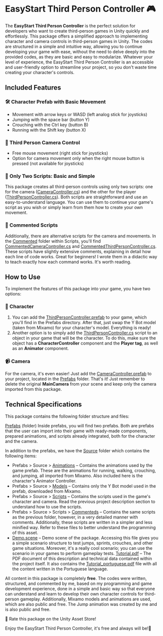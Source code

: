 # EasyStart Third Person Controller 🎮

The __EasyStart Third Person Controller__ is the perfect solution for developers who want to create third-person games in Unity quickly and effortlessly.
This package offers a simplified approach to implementing character and camera controls in third-person games in Unity. The codes are structured in a simple and intuitive way, allowing you to continue developing your game with ease, without the need to delve deeply into the provided codes, as they are basic and easy to modularize. Whatever your level of experience, the EasyStart Third Person Controller is an accessible and user-friendly option to streamline your project, so you don't waste time creating your character's controls.

## Included Features 

### 🛠️️ Character Prefab with Basic Movement 
- Movement with arrow keys or WASD (left analog stick for joysticks)
- Jumping with the space bar (button Y)
- Crouching with the Ctrl key (button B)
- Running with the Shift key (button X)

### 🎥 Third Person Camera Control
- Free mouse movement (right stick for joysticks)
- Option for camera movement only when the right mouse button is pressed (not available for joysticks)

### 📝 Only Two Scripts: Basic and Simple
This package creates all third-person controls using only two scripts: one for the camera ([CameraController.cs](https://github.com/conradosaud/ThirdPersonPack/blob/master/Assets/EasyStart%20Third%20Person%20Controller/Prefabs/Source/Scripts/ThirdPersonController.cs)) and the other for the player ([ThirdPersonController.cs](https://github.com/conradosaud/ThirdPersonPack/blob/master/Assets/EasyStart%20Third%20Person%20Controller/Prefabs/Source/Scripts/CameraController.cs)). Both scripts are straightforward and use an easy-to-understand language. You can use them to continue your game's script as you wish or simply learn from them how to create your own movement.

### 🔎 Commented Scripts
Additionally, there are alternative scripts for the camera and movements. In the [Commented](https://github.com/conradosaud/ThirdPersonPack/blob/master/Assets/EasyStart%20Third%20Person%20Controller/Prefabs/Source/Scripts/Commented) folder within Scripts, you'll find [CommentedCameraController.cs](https://github.com/conradosaud/ThirdPersonPack/blob/master/Assets/EasyStart%20Third%20Person%20Controller/Prefabs/Source/Scripts/Commented/CommentedThirdPersonController.cs) and [CommentedThirdPersonController.cs](https://github.com/conradosaud/ThirdPersonPack/blob/master/Assets/EasyStart%20Third%20Person%20Controller/Prefabs/Source/Scripts/Commented/CommentedCameraController.cs). These scripts have slightly extensive comments, explaining in detail how each line of code works. Great for beginners! I wrote them in a didactic way to teach exactly how each command works. It's worth reading. 

## How to Use
To implement the features of this package into your game, you have two options:
### 🦸 Character
1. You can add the [ThirdPersonController.prefab](https://github.com/conradosaud/ThirdPersonPack/blob/master/Assets/EasyStart%20Third%20Person%20Controller/Prefabs/ThirdPersonController.prefab) to your game, which you'll find in the Prefabs directory. After that, just swap the Y Bot model (taken from Mixamo) for your character's model. Everything is ready!
2. Another option is to simply add the [ThirdPersonController.cs](https://github.com/conradosaud/ThirdPersonPack/blob/master/Assets/EasyStart%20Third%20Person%20Controller/Prefabs/Source/Scripts/ThirdPersonController.cs) script to an object in your game that will be the character. To do this, make sure the object has a __CharacterController__ component and the __Player tag__, as well as an __Animator__ component.

### 📹 Camera
For the camera, it's even easier! Just add the [CameraController.prefab](https://github.com/conradosaud/ThirdPersonPack/blob/master/Assets/EasyStart%20Third%20Person%20Controller/Prefabs/CameraController.prefab) to your project, located in the [Prefabs](https://github.com/conradosaud/ThirdPersonPack/blob/master/Assets/EasyStart%20Third%20Person%20Controller/Prefabs) folder. That's it! Just remember to delete the original __MainCamera__ from your scene and keep only the camera imported from this package.

## Technical Specifications
This package contains the following folder structure and files:

[Prefabs](https://github.com/conradosaud/ThirdPersonPack/blob/master/Assets/EasyStart%20Third%20Person%20Controller/Prefabs) (folder)
Inside prefabs, you will find two prefabs. Both are prefabs that the user can import into their game with ready-made components, prepared animations, and scripts already integrated, both for the character and the camera.

In addition to the prefabs, we have the [Source](https://github.com/conradosaud/ThirdPersonPack/blob/master/Assets/EasyStart%20Third%20Person%20Controller/Prefabs/Source) folder which contains the following items:
- Prefabs > Source > [Animations](https://github.com/conradosaud/ThirdPersonPack/blob/master/Assets/EasyStart%20Third%20Person%20Controller/Prefabs/Animations) – Contains the animations used by the game prefab. These are the animations for running, walking, crouching, and jumping, all imported from Mixamo. Also included here is the character's Animator Controller.
- Prefabs > Source > [Models](https://github.com/conradosaud/ThirdPersonPack/blob/master/Assets/EasyStart%20Third%20Person%20Controller/Prefabs/Source/Models) – Contains only the Y Bot model used in the prefab, downloaded from Mixamo.
- Prefabs > Source > [Scripts](https://github.com/conradosaud/ThirdPersonPack/blob/master/Assets/EasyStart%20Third%20Person%20Controller/Prefabs/Source/Scripts) – Contains the scripts used in the game's character and camera. Read the previous project description section to understand how to use the scripts.
- Prefabs > Source > Scripts > [Commenteds](https://github.com/conradosaud/ThirdPersonPack/blob/master/Assets/EasyStart%20Third%20Person%20Controller/Prefabs/Source/Scripts/Commenteds) – Contains the same scripts as the previous folder, however, in a very detailed manner with comments. Additionally, these scripts are written in a simpler and less minified way. Refer to these files to better understand the programming of this asset.
- [Demo.scene](https://github.com/conradosaud/ThirdPersonPack/blob/master/Assets/EasyStart%20Third%20Person%20Controller/Demo.scene) – Demo scene of the package. Accessing this file gives you a simple scenario structure to test jumps, sprints, crouches, and other game situations. Moreover, it's a really cool scenario; you can use the scenario in your games to perform gameplay tests.
[Tutorial.pdf](https://github.com/conradosaud/ThirdPersonPack/blob/master/Assets/EasyStart%20Third%20Person%20Controller/Tutorial.pdf) – The PDF document of this description and technical data contained within the project itself. It also contains the [Tutorial_portuguese.pdf](https://github.com/conradosaud/ThirdPersonPack/blob/master/Assets/EasyStart%20Third%20Person%20Controller/Tutorial_portuguese.pdf) file with all the content written in the Portuguese language.

All content in this package is completely __free__. The codes were written, structured, and commented by me, based on my programming and game development experience, done in a simple and basic way so that everyone can understand and learn to develop their own character controls for third-person gameplay. Additionally, Mixamo models and animations are used, which are also public and free. The Jump animation was created by me and is also public and free.

🌟 Rate this package on the Unity Asset Store!

 Enjoy the EasyStart Third Person Controller, it's free and always will be!🚀

